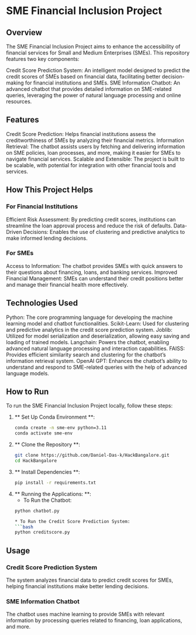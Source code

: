 # SME Financial Inclusion Project

## Overview
The SME Financial Inclusion Project aims to enhance the accessibility of financial services for Small and Medium Enterprises (SMEs). This repository features two key components:

Credit Score Prediction System: An intelligent model designed to predict the credit scores of SMEs based on financial data, facilitating better decision-making for financial institutions and SMEs.
SME Information Chatbot: An advanced chatbot that provides detailed information on SME-related queries, leveraging the power of natural language processing and online resources.

## Features
Credit Score Prediction: Helps financial institutions assess the creditworthiness of SMEs by analyzing their financial metrics.
Information Retrieval: The chatbot assists users by fetching and delivering information on SME policies, loan processes, and more, making it easier for SMEs to navigate financial services.
Scalable and Extensible: The project is built to be scalable, with potential for integration with other financial tools and services.

## How This Project Helps 
### For Financial Institutions
Efficient Risk Assessment: By predicting credit scores, institutions can streamline the loan approval process and reduce the risk of defaults.
Data-Driven Decisions: Enables the use of clustering and predictive analytics to make informed lending decisions.
### For SMEs
Access to Information: The chatbot provides SMEs with quick answers to their questions about financing, loans, and banking services.
Improved Financial Management: SMEs can understand their credit positions better and manage their financial health more effectively.

## Technologies Used
Python: The core programming language for developing the machine learning model and chatbot functionalities.
Scikit-Learn: Used for clustering and predictive analytics in the credit score prediction system.
Joblib: Utilized for model serialization and deserialization, allowing easy saving and loading of trained models.
Langchain: Powers the chatbot, enabling advanced natural language processing and interaction capabilities.
FAISS: Provides efficient similarity search and clustering for the chatbot’s information retrieval system.
OpenAI GPT: Enhances the chatbot’s ability to understand and respond to SME-related queries with the help of advanced language models.

## How to Run

To run the SME Financial Inclusion Project locally, follow these steps:

1. ** Set Up Conda Environment **:
   ```bash
   conda create -n sme-env python=3.11
   conda activate sme-env
2. ** Clone the Repository **:
   ```bash
   git clone https://github.com/Daniel-Das-k/HackBangalore.git
   cd HackBangalore
3. ** Install Dependencies **:
   ```bash
   pip install -r requirements.txt
4. ** Running the Applications: **:
   * To Run the Chatbot:
   ```bash
   python chatbot.py
   
   * To Run the Credit Score Prediction System:
   ```bash
   python creditscore.py

## Usage

### Credit Score Prediction System
The system analyzes financial data to predict credit scores for SMEs, helping financial institutions make better lending decisions.

### SME Information Chatbot
The chatbot uses machine learning to provide SMEs with relevant information by processing queries related to financing, loan applications, and more.
